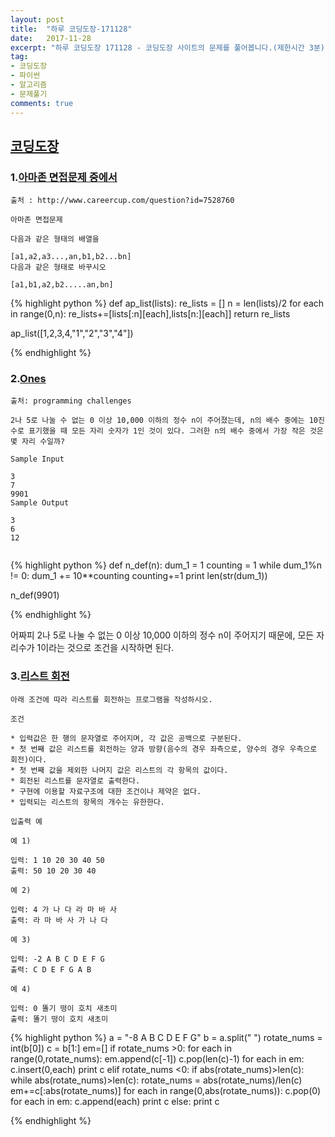 ```yaml
---
layout: post
title:  "하루 코딩도장-171128"
date:   2017-11-28
excerpt: "하루 코딩도장 171128 - 코딩도장 사이트의 문제를 풀어봅니다.(제한시간 3분)"
tag:
- 코딩도장
- 파이썬
- 알고리즘
- 문제풀기
comments: true
---
```



## [코딩도장](http://codingdojang.com)

### 1.[아마존 면접문제 중에서](http://codingdojang.com/scode/416?answer_mode=hide)
```
출처 : http://www.careercup.com/question?id=7528760

아마존 면접문제

다음과 같은 형태의 배열을

[a1,a2,a3...,an,b1,b2...bn]
다음과 같은 형태로 바꾸시오

[a1,b1,a2,b2.....an,bn]
```


{% highlight python %}
def ap_list(lists):
    re_lists = []
    n = len(lists)/2
    for each in range(0,n):
        re_lists+=[lists[:n][each],lists[n:][each]]
    return re_lists

ap_list([1,2,3,4,"1","2","3","4"])

{% endhighlight %}




### 2.[Ones](http://codingdojang.com/scode/431?answer_mode=hide)

```
출처: programming challenges

2나 5로 나눌 수 없는 0 이상 10,000 이하의 정수 n이 주어졌는데, n의 배수 중에는 10진수로 표기했을 때 모든 자리 숫자가 1인 것이 있다. 그러한 n의 배수 중에서 가장 작은 것은 몇 자리 수일까?

Sample Input

3
7
9901
Sample Output

3
6
12


```


{% highlight python %}
def n_def(n):
    dum_1 = 1
    counting = 1
    while dum_1%n != 0:
        dum_1 += 10**counting
        counting+=1
    print len(str(dum_1))
    

n_def(9901)

{% endhighlight %}

어짜피 2나 5로 나눌 수 없는 0 이상 10,000 이하의 정수 n이 주어지기 때문에, 모든 자리수가 1이라는 것으로 조건을 시작하면 된다.


### 3.[리스트 회전](http://codingdojang.com/scode/400?answer_mode=hide)
```
아래 조건에 따라 리스트를 회전하는 프로그램을 작성하시오.

조건

* 입력값은 한 행의 문자열로 주어지며, 각 값은 공백으로 구분된다.
* 첫 번째 값은 리스트를 회전하는 양과 방향(음수의 경우 좌측으로, 양수의 경우 우측으로 회전)이다.
* 첫 번째 값을 제외한 나머지 값은 리스트의 각 항목의 값이다.
* 회전된 리스트를 문자열로 출력한다.
* 구현에 이용할 자료구조에 대한 조건이나 제약은 없다.
* 입력되는 리스트의 항목의 개수는 유한한다.

입출력 예

예 1)

입력: 1 10 20 30 40 50
출력: 50 10 20 30 40

예 2)

입력: 4 가 나 다 라 마 바 사
출력: 라 마 바 사 가 나 다

예 3)

입력: -2 A B C D E F G
출력: C D E F G A B

예 4)

입력: 0 똘기 떵이 호치 새초미
출력: 똘기 떵이 호치 새초미

```


{% highlight python %}
a = "-8 A B C D E F G"
b = a.split(" ")
rotate_nums = int(b[0])
c = b[1:]
em=[]
if rotate_nums >0:
    for each in range(0,rotate_nums):
        em.append(c[-1])
        c.pop(len(c)-1)
    for each in em:
        c.insert(0,each)
    print c
elif rotate_nums <0:
    if abs(rotate_nums)>len(c):
        while abs(rotate_nums)>len(c):
            rotate_nums = abs(rotate_nums)/len(c)
    em+=c[:abs(rotate_nums)]
    for each in range(0,abs(rotate_nums)):
        c.pop(0)
    for each in em:
        c.append(each)
    print c
else:
    print c

{% endhighlight %}